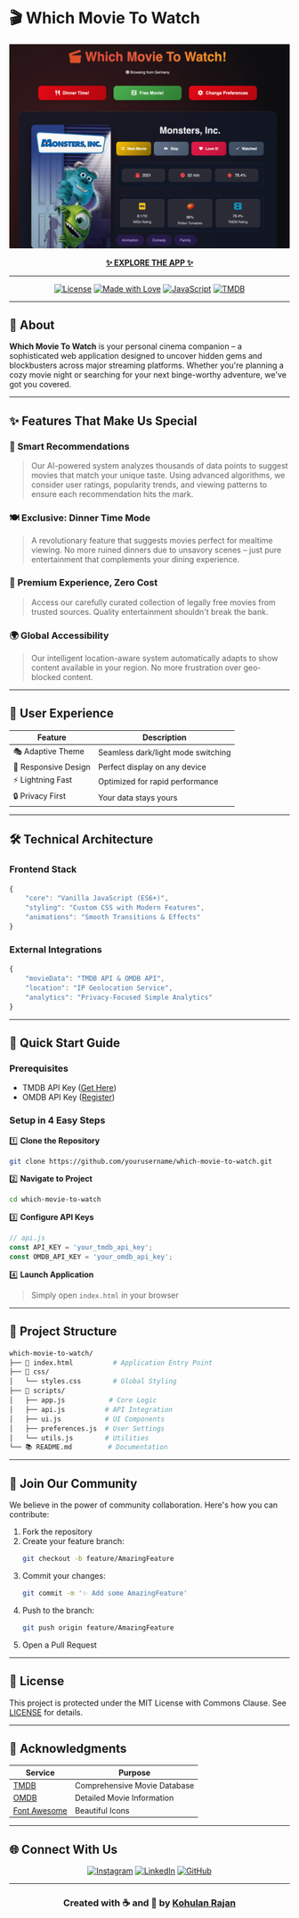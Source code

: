 # 🎬 Which Movie To Watch

<div align="center">

[![Which Movie To Watch Demo](https://github.com/Kohulan/WhichMovieToWatch/blob/main/assets/images/website.png?raw=true)](https://www.whichmovieto.watch)

[**✨ EXPLORE THE APP ✨**](https://www.whichmovieto.watch)

---

[![License](https://img.shields.io/badge/license-MIT%20Commons%20Clause-blue.svg?style=for-the-badge)](LICENSE)
[![Made with Love](https://img.shields.io/badge/Made%20with-❤️%20Love-red.svg?style=for-the-badge)](https://github.com/yourusername/which-movie-to-watch)
[![JavaScript](https://img.shields.io/badge/JavaScript-F7DF1E?style=for-the-badge&logo=javascript&logoColor=black)](https://www.javascript.com/)
[![TMDB](https://img.shields.io/badge/TMDB-01D277?style=for-the-badge&logo=themoviedatabase&logoColor=white)](https://www.themoviedb.org/)

</div>

---

## 🌟 About

**Which Movie To Watch** is your personal cinema companion – a sophisticated web application designed to uncover hidden gems and blockbusters across major streaming platforms. Whether you're planning a cozy movie night or searching for your next binge-worthy adventure, we've got you covered.

---

## ✨ Features That Make Us Special

### 🎯 Smart Recommendations
> Our AI-powered system analyzes thousands of data points to suggest movies that match your unique taste. Using advanced algorithms, we consider user ratings, popularity trends, and viewing patterns to ensure each recommendation hits the mark.

### 🍽️ Exclusive: Dinner Time Mode
> A revolutionary feature that suggests movies perfect for mealtime viewing. No more ruined dinners due to unsavory scenes – just pure entertainment that complements your dining experience.

### 💎 Premium Experience, Zero Cost
> Access our carefully curated collection of legally free movies from trusted sources. Quality entertainment shouldn't break the bank.

### 🌍 Global Accessibility
> Our intelligent location-aware system automatically adapts to show content available in your region. No more frustration over geo-blocked content.

---

## 🎨 User Experience

<div align="center">

| Feature | Description |
|---------|-------------|
| 🎭 Adaptive Theme | Seamless dark/light mode switching |
| 📱 Responsive Design | Perfect display on any device |
| ⚡ Lightning Fast | Optimized for rapid performance |
| 🔒 Privacy First | Your data stays yours |

</div>

---

## 🛠️ Technical Architecture

### Frontend Stack
```javascript
{
    "core": "Vanilla JavaScript (ES6+)",
    "styling": "Custom CSS with Modern Features",
    "animations": "Smooth Transitions & Effects"
}
```

### External Integrations
```javascript
{
    "movieData": "TMDB API & OMDB API",
    "location": "IP Geolocation Service",
    "analytics": "Privacy-Focused Simple Analytics"
}
```

---

## 🚀 Quick Start Guide

### Prerequisites
- TMDB API Key ([Get Here](https://www.themoviedb.org/documentation/api))
- OMDB API Key ([Register](http://www.omdbapi.com/apikey.aspx))

### Setup in 4 Easy Steps

1️⃣ **Clone the Repository**
```bash
git clone https://github.com/yourusername/which-movie-to-watch.git
```

2️⃣ **Navigate to Project**
```bash
cd which-movie-to-watch
```

3️⃣ **Configure API Keys**
```javascript
// api.js
const API_KEY = 'your_tmdb_api_key';
const OMDB_API_KEY = 'your_omdb_api_key';
```

4️⃣ **Launch Application**
> Simply open `index.html` in your browser

---

## 📁 Project Structure

```bash
which-movie-to-watch/
├── 📄 index.html          # Application Entry Point
├── 🎨 css/
│   └── styles.css        # Global Styling
├── 🔧 scripts/
│   ├── app.js           # Core Logic
│   ├── api.js          # API Integration
│   ├── ui.js           # UI Components
│   ├── preferences.js  # User Settings
│   └── utils.js        # Utilities
└── 📚 README.md         # Documentation
```

---

## 🤝 Join Our Community

We believe in the power of community collaboration. Here's how you can contribute:

1. Fork the repository
2. Create your feature branch:
   ```bash
   git checkout -b feature/AmazingFeature
   ```
3. Commit your changes:
   ```bash
   git commit -m '✨ Add some AmazingFeature'
   ```
4. Push to the branch:
   ```bash
   git push origin feature/AmazingFeature
   ```
5. Open a Pull Request

---

## 📜 License

This project is protected under the MIT License with Commons Clause. See [LICENSE](LICENSE) for details.

---

## 🙏 Acknowledgments

<div align="center">

| Service | Purpose |
|---------|----------|
| [TMDB](https://www.themoviedb.org/) | Comprehensive Movie Database |
| [OMDB](http://www.omdbapi.com/) | Detailed Movie Information |
| [Font Awesome](https://fontawesome.com/) | Beautiful Icons |

</div>

---

## 🌐 Connect With Us

<div align="center">

[![Instagram](https://img.shields.io/badge/Instagram-E4405F?style=for-the-badge&logo=instagram&logoColor=white)](https://www.instagram.com/kohulanr/)
[![LinkedIn](https://img.shields.io/badge/LinkedIn-0077B5?style=for-the-badge&logo=linkedin&logoColor=white)](https://www.linkedin.com/in/kohulanrajan/)
[![GitHub](https://img.shields.io/badge/GitHub-100000?style=for-the-badge&logo=github&logoColor=white)](https://github.com/Kohulan/WhichMovieToWatch)

</div>

---

<div align="center">

### Created with ☕ and 💝 by [Kohulan Rajan](https://kohulanr.com)

</div>
